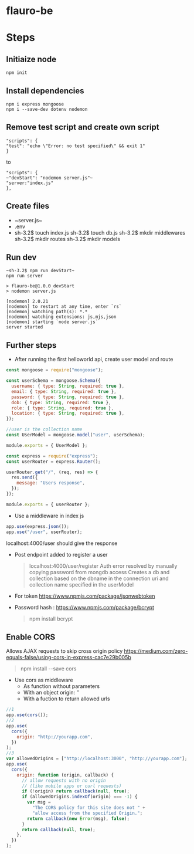 # flauro-be

# Steps

## Initiaize node

```
npm init
```

## Install dependencies

```
npm i express mongoose
npm i --save-dev dotenv nodemon
```

## Remove test script and create own script

```
"scripts": {
"test": "echo \"Error: no test specified\" && exit 1"
}

```

to

```
"scripts": {
~"devStart": "nodemon server.js"~
"server:"index.js"
},
```

## Create files

- ~server.js~
- .env
- sh-3.2$ touch index.js
  sh-3.2$ touch db.js
  sh-3.2$ mkdir middlewares
  sh-3.2$ mkdir routes
  sh-3.2$ mkdir models

## Run dev

```
~sh-3.2$ npm run devStart~
npm run server

> flauro-be@1.0.0 devStart
> nodemon server.js

[nodemon] 2.0.21
[nodemon] to restart at any time, enter `rs`
[nodemon] watching path(s): *.*
[nodemon] watching extensions: js,mjs,json
[nodemon] starting `node server.js`
server started
```

## Further steps

- After running the first helloworld api, create user model and route

```js
const mongoose = require("mongoose");

const userSchema = mongoose.Schema({
  username: { type: String, required: true },
  email: { type: String, required: true },
  password: { type: String, required: true },
  dob: { type: String, required: true },
  role: { type: String, required: true },
  location: { type: String, required: true },
});

//user is the collection name
const UserModel = mongoose.model("user", userSchema);

module.exports = { UserModel };
```

```js
const express = require("express");
const userRouter = express.Router();

userRouter.get("/", (req, res) => {
  res.send({
    message: "Users response",
  });
});

module.exports = { userRouter };
```

- Use a middleware in index js

```js
app.use(express.json());
app.use("/user", userRouter);
```

localhost:4000/user should give the response

- Post endpoint added to register a user
  > localhost:4000/user/register
  > Auth error resolved by manually copying password from mongdb access
  > Creates a db and collection based on the dbname in the connection uri and collection name specified in the userModel

* For token
  https://www.npmjs.com/package/jsonwebtoken

* Password hash : https://www.npmjs.com/package/bcrypt
  > npm install bcrypt

## Enable CORS

Allows AJAX requests to skip cross origin policy
https://medium.com/zero-equals-false/using-cors-in-express-cac7e29b005b

> npm install --save cors

- Use cors as middleware
  - As function without parameters
  - With an object origin: '<allowed url>'
  - With a fuction to return allowed urls

```js
//1
app.use(cors());
//2
app.use(
  cors({
    origin: "http://yourapp.com",
  })
);
//3
var allowedOrigins = ["http://localhost:3000", "http://yourapp.com"];
app.use(
  cors({
    origin: function (origin, callback) {
      // allow requests with no origin
      // (like mobile apps or curl requests)
      if (!origin) return callback(null, true);
      if (allowedOrigins.indexOf(origin) === -1) {
        var msg =
          "The CORS policy for this site does not " +
          "allow access from the specified Origin.";
        return callback(new Error(msg), false);
      }
      return callback(null, true);
    },
  })
);
```
